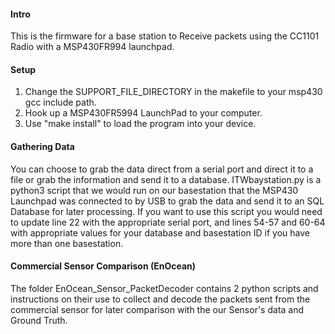 #### Intro
This is the firmware for a base station to Receive packets using the CC1101 Radio with a MSP430FR994 launchpad.

#### Setup
1. Change the SUPPORT_FILE_DIRECTORY in the makefile to your msp430 gcc include
   path.
2. Hook up a MSP430FR5994 LaunchPad to your computer.
3. Use "make install" to load the program into your device.

#### Gathering Data
You can choose to grab the data direct from a serial port and direct it to a file or grab the information and send it to a database.  ITWbaystation.py is a python3 script that we would run on our basestation that the MSP430 Launchpad was connected to by USB to grab the data and send it to an SQL Database for later processing.  If you want to use this script you would need to update line 22 with the appropriate serial port, and lines 54-57 and 60-64 with appropriate values for your database and basestation ID if you have more than one basestation.

#### Commercial Sensor Comparison (EnOcean)
The folder EnOcean_Sensor_PacketDecoder contains 2 python scripts and instructions on their use to collect and decode the packets sent from the commercial sensor for later comparison with the our Sensor's data and Ground Truth.